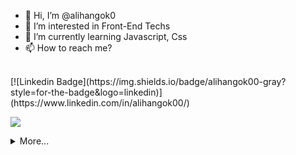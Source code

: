 - 👋 Hi, I’m @alihangok0
- 👀 I’m interested in Front-End Techs
- 🌱 I’m currently learning Javascript, Css
- 📫 How to reach me?
<br>
[![Linkedin Badge](https://img.shields.io/badge/alihangok00-gray?style=for-the-badge&logo=linkedin)](https://www.linkedin.com/in/alihangok00/)

![](https://komarev.com/ghpvc/?username=alihangok0&color=green)
<details>
  <summary>More...</summary>
  <img src="https://github-readme-stats.vercel.app/api?username=alihangok0&show_icons=true&count_private=true&theme=dark&include_all_commits=true&line_height=28&theme=dark" style="width: 50%;"/>
       <img src="https://github-profile-trophy.vercel.app/?username=alihangok0&theme=onedark"  style="width: 49%;"/>
</details>
